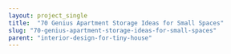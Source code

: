 ```yaml
---
layout: project_single
title:  "70 Genius Apartment Storage Ideas for Small Spaces"
slug: "70-genius-apartment-storage-ideas-for-small-spaces"
parent: "interior-design-for-tiny-house"
---
```

 